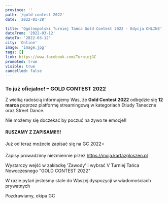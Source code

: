 ```yaml
---
province: ''
path: '/gold-contest-2022'
date: '2022-01-28'

title: 'Ogólnopolski Turniej Tańca Gold Contest 2022 - Edycja ONLINE'
dateFrom: '2022-03-12'
dateTo: '2022-03-12'
city: 'Online'
image: 'image.jpg'
tags: []
link: https://www.facebook.com/TurniejGC
promoted: true
visible: true
cancelled: false
---
```

### To już oficjalne! – GOLD CONTEST 2022

Z wielką radością informujemy Was, że **Gold Contest 2022** odbędzie się **12 marca** poprzez platformę streamingową w kategoriach Etiudy Taneczne oraz Street Dance.

Nie możemy się doczekać by poczuć na żywo te emocje!!

#### RUSZAMY Z ZAPISAMI!!!!

Już od teraz możecie zapisać się na GC 2022⭐

Zapisy prowadzimy niezmiennie przez https://moja.kartazgloszen.pl

Wystarczy wejść w zakładkę 'Zawody' i wybrać V Turniej Tańca Nowoczesnego "GOLD CONTEST 2022"

W razie pytań jesteśmy stale do Waszej dyspozycji w wiadomościach prywatnych

Pozdrawiamy, ekipa GC
